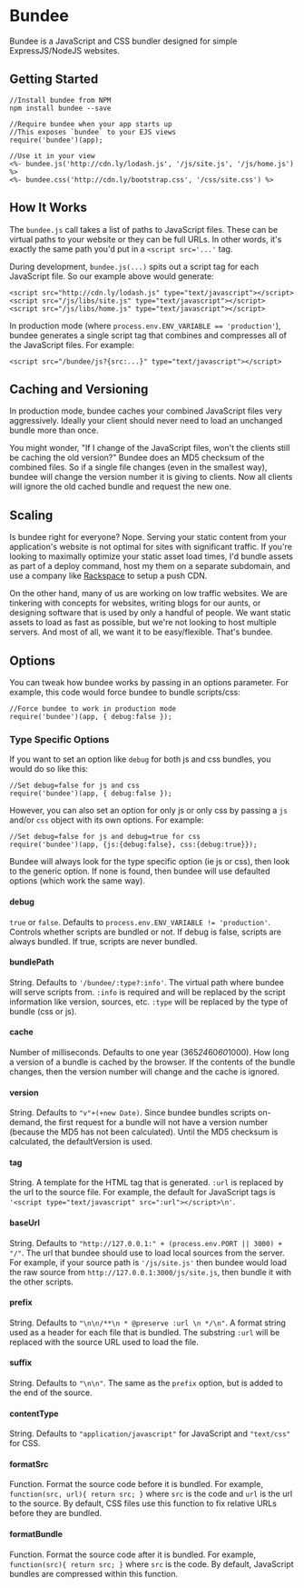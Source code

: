 

# Bundee

Bundee is a JavaScript and CSS bundler designed for simple ExpressJS/NodeJS websites.


## Getting Started

    //Install bundee from NPM
    npm install bundee --save

    //Require bundee when your app starts up
    //This exposes `bundee` to your EJS views
    require('bundee')(app);

    //Use it in your view
    <%- bundee.js('http://cdn.ly/lodash.js', '/js/site.js', '/js/home.js') %>
    <%- bundee.css('http://cdn.ly/bootstrap.css', '/css/site.css') %>


## How It Works

The `bundee.js` call takes a list of paths to JavaScript files. These can be virtual paths to your website or they can be full URLs. In other words, it's exactly the same path you'd put in a `<script src='...'` tag.

During development, `bundee.js(...)` spits out a script tag for each JavaScript file. So our example above would generate:

    <script src="http://cdn.ly/lodash.js" type="text/javascript"></script>
    <script src="/js/libs/site.js" type="text/javascript"></script>
    <script src="/js/libs/home.js" type="text/javascript"></script>

In production mode (where `process.env.ENV_VARIABLE == 'production'`), bundee generates a single script tag that combines and compresses all of the JavaScript files. For example:

    <script src="/bundee/js?{src:...}" type="text/javascript"></script>


## Caching and Versioning

In production mode, bundee caches your combined JavaScript files very aggressively. Ideally your client should never need to load an unchanged bundle more than once.

You might wonder, "If I change of the JavaScript files, won't the clients still be caching the old version?" Bundee does an MD5 checksum of the combined files. So if a single file changes (even in the smallest way), bundee will change the version number it is giving to clients. Now all clients will ignore the old cached bundle and request the new one.

## Scaling

Is bundee right for everyone? Nope. Serving your static content from your application's website is not optimal for sites with significant traffic. If you're looking to maximally optimize your static asset load times, I'd bundle assets as part of a deploy command, host my them on a separate subdomain, and use a company like [Rackspace](http://www.rackspace.com/) to setup a push CDN.

On the other hand, many of us are working on low traffic websites. We are tinkering with concepts for websites, writing blogs for our aunts, or designing software that is used by only a handful of people. We want static assets to load as fast as possible, but we're not looking to host multiple servers. And most of all, we want it to be easy/flexible. That's bundee.


## Options

You can tweak how bundee works by passing in an options parameter. For example, this code would force bundee to bundle scripts/css:

    //Force bundee to work in production mode
    require('bundee')(app, { debug:false });

### Type Specific Options

If you want to set an option like `debug` for both js and css bundles, you would do so like this:

    //Set debug=false for js and css
    require('bundee')(app, { debug:false });

However, you can also set an option for only js or only css by passing a `js` and/or `css` object with its own options. For example:

    //Set debug=false for js and debug=true for css
    require('bundee')(app, {js:{debug:false}, css:{debug:true}});

Bundee will always look for the type specific option (ie js or css), then look to the generic option. If none is found, then bundee will use defaulted options (which work the same way). 

#### debug

`true` or `false`. Defaults to `process.env.ENV_VARIABLE != 'production'`. Controls whether scripts are bundled or not. If debug is false, scripts are always bundled. If true, scripts are never bundled.

#### bundlePath

String. Defaults to `'/bundee/:type?:info'`. The virtual path where bundee will serve scripts from.  `:info` is required and will be replaced by the script information like version, sources, etc. `:type` will be replaced by the type of bundle (css or js).

#### cache

Number of milliseconds. Defaults to one year (365*24*60*60*1000). How long a version of a bundle is cached by the browser. If the contents of the bundle changes, then the version number will change and the cache is ignored.

#### version

String. Defaults to `"v"+(+new Date)`. Since bundee bundles scripts on-demand, the first request for a bundle will not have a version number (because the MD5 has not been calculated). Until the MD5 checksum is calculated, the defaultVersion is used.

#### tag

String. A template for the HTML tag that is generated. `:url` is replaced by the url to the source file. For example, the default for JavaScript tags is `'<script type="text/javascript" src=":url"></script>\n'`.

#### baseUrl

String. Defaults to `"http://127.0.0.1:" + (process.env.PORT || 3000) + "/"`. The url that bundee should use to load local sources from the server. For example, if your source path is `'/js/site.js'` then bundee would load the raw source from `http://127.0.0.1:3000/js/site.js`, then bundle it with the other scripts.

#### prefix

String. Defaults to `"\n\n/**\n * @preserve :url \n */\n"`. A format string used as a header for each file that is bundled. The substring `:url` will be replaced with the source URL used to load the file.

#### suffix

String. Defaults to `"\n\n"`. The same as the `prefix` option, but is added to the end of the source.

#### contentType

String. Defaults to `"application/javascript"` for JavaScript and `"text/css"` for CSS. 

#### formatSrc

Function. Format the source code before it is bundled. For example, `function(src, url){ return src; }` where `src` is the code and `url` is the url to the source. By default, CSS files use this function to fix relative URLs before they are bundled.

#### formatBundle

Function. Format the source code after it is bundled. For example, `function(src){ return src; }` where `src` is the code. By default, JavaScript bundles are compressed within this function.




